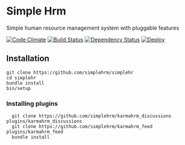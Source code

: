 # Simple Hrm
Simple human resource management system with pluggable features

[![Code Climate](https://codeclimate.com/github/simplehrm/simplehr/badges/gpa.svg)](https://codeclimate.com/github/simplehrm/simplehr)
[![Build Status](https://travis-ci.org/simplehrm/simplehr.svg?branch=master)](https://travis-ci.org/simplehrm/simplehr)
[![Dependency Status](https://gemnasium.com/simplehrm/simplehr.svg)](https://gemnasium.com/simplehrm/simplehr)
[![Deploy](https://www.herokucdn.com/deploy/button.svg)](https://heroku.com/deploy)


## Installation
```
git clone https://github.com/simplehrm/simplehr
cd simplehr
bundle install
bin/setup
```
### Installing plugins
```
  git clone https://github.com/simplehrm/karmahrm_discussions plugins/karmahrm_discussions
  git clone https://github.com/simplehrm/karmahrm_feed plugins/karmahrm_feed
  bundle install

```
